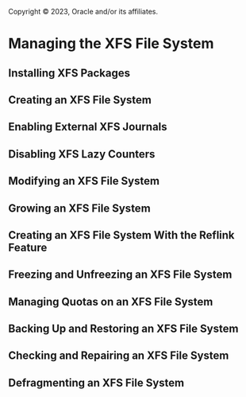Copyright © 2023, Oracle and/or its affiliates.

# Managing the XFS File System

## Installing XFS Packages

## Creating an XFS File System

## Enabling External XFS Journals

## Disabling XFS Lazy Counters

## Modifying an XFS File System

## Growing an XFS File System

## Creating an XFS File System With the Reflink Feature

## Freezing and Unfreezing an XFS File System

## Managing Quotas on an XFS File System

## Backing Up and Restoring an XFS File System

## Checking and Repairing an XFS File System

## Defragmenting an XFS File System

